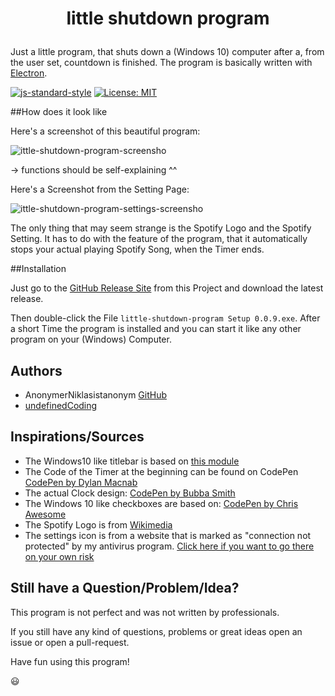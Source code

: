 # <p align="center">little shutdown program</p>

Just a little program, that shuts down a (Windows 10) computer after a, from the user set, countdown is finished. The program is basically written with [Electron](https://electronjs.org/).

[![js-standard-style](https://img.shields.io/badge/code%20style-standard-brightgreen.svg)](http://standardjs.com)
[![License: MIT](https://img.shields.io/badge/license-MIT-brightgreen.svg)](https://opensource.org/licenses/MIT)

##How does it look like

Here's a screenshot of this beautiful program:

![ittle-shutdown-program-screensho](https://undefined-something.lima-city.de/undefinedimg/little-shutdown-program-screenshot.JPG)

-> functions should be self-explaining ^^

Here's a Screenshot from the Setting Page:

![ittle-shutdown-program-settings-screensho](https://undefined-something.lima-city.de/undefinedimg/little-shutdown-program-settings-screenshot.JPG)

The only thing that may seem strange is the Spotify Logo and the Spotify Setting. It has to do with the feature of the program, that it automatically stops your actual playing Spotify Song, when the Timer ends.

##Installation

Just go to the [GitHub Release Site](https://github.com/undefinedCoding/little-shutdown-program/releases) from this Project and download the latest release.

Then double-click the File `little-shutdown-program Setup 0.0.9.exe`. After a short Time the program is installed and you can start it like any other program on your (Windows) Computer.

## Authors

- AnonymerNiklasistanonym [GitHub](https://github.com/AnonymerNiklasistanonym)
- [undefinedCoding](https://github.com/undefinedCoding)

## Inspirations/Sources

- The Windows10 like titlebar is based on [this module](https://www.npmjs.com/package/electron-titlebar-windows)
- The Code of the Timer at the beginning can be found on CodePen [CodePen by Dylan Macnab](https://codepen.io/DylanMacnab/pen/EVBPzK?q=Javascript+Timer&limit=all&type=type-pens)
- The actual Clock design: [CodePen by Bubba Smith](https://codepen.io/bsmith/pen/drElg?q=digital%20clock&order=popularity&depth=everything&show_forks=false)
- The Windows 10 like checkboxes are based on: [CodePen by Chris Awesome](https://codepen.io/ChrisAwesome/pen/yNdMEP?q=windows%2010&order=popularity&depth=everything&show_forks=false)
- The Spotify Logo is from [Wikimedia](https://commons.wikimedia.org/wiki/File:Spotify_logo_with_text.svg)
- The settings icon is from a website that is marked as "connection not protected" by my antivirus program. [Click here if you want to go there on your own risk](https://ic8.link/5590)

## Still have a Question/Problem/Idea?

This program is not perfect and was not written by professionals.

If you still have any kind of questions, problems or great ideas open an issue or open a pull-request.

Have fun using this program!

😃